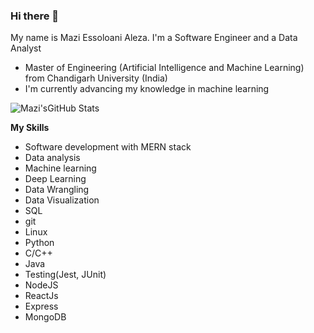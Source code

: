 ### Hi there 👋
My name is Mazi Essoloani Aleza.
I'm a Software Engineer and a Data Analyst

- Master of Engineering (Artificial Intelligence and Machine Learning) from Chandigarh University (India)
- I'm currently advancing my knowledge in machine learning


<!-- **Reachme via**
`[WEBSITE](https://marcelaleza1.github.io/portfolio)`  -->
<!--
**MarcelAleza1/MarcelAleza1** is a ✨ _special_ ✨ repository because its `README.md` (this file) appears on your GitHub profile.

Here are some ideas to get you started:

- 🔭 I’m currently working on ...
- 🌱 I’m currently learning ...
- 👯 I’m looking to collaborate on ...
- 🤔 I’m looking for help with ...
- 💬 Ask me about ...
- 📫 How to reach me: ...
- 😄 Pronouns: ...
- ⚡ Fun fact: ...
-->
![Mazi'sGitHub Stats](https://github-readme-stats.vercel.app/api?username=MarcelAleza1&theme=radical)
<!--<![Top lang](https://github-readme-stats.vercel.app/api/top-langs?username=MarcelAleza1&layout=compact)--> 

**My Skills**
- Software development with MERN stack
- Data analysis
- Machine learning
- Deep Learning
- Data Wrangling
- Data Visualization
- SQL
- git
- Linux
- Python
- C/C++
- Java
- Testing(Jest, JUnit)
- NodeJS
- ReactJs
- Express
- MongoDB
